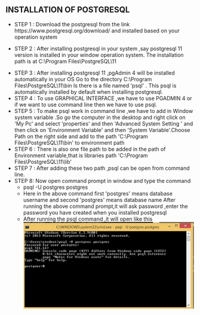 

<!DOCTYPE html>
<html>
<head>
	<title>INSTALLATION OF POSTGRESQL</title>
</head>
<body>
<h2>INSTALLATION OF POSTGRESQL</h2>
<ul>
	<li>
		STEP 1 : Download the postgresql from the link https://www.postgresql.org/download/ and installed based on your operation system
	</li>
	<li>
		
STEP 2 : After installing postgresql in your system ,say postgresql 11 version is installed in your window operation system.
 The installation path is at C:\Program Files\PostgreSQL\11 
	</li>
	<li>
		STEP 3 : After installing postgresql 11 ,pgAdmin 4 will be installed automatically in your OS
   Go to the directory C:\Program Files\PostgreSQL\11\bin 
   Is there is a file named 'psql' . This psql is automatically installed by default when installing postgresql.
	</li>
	<li>
	STEP 4 : To use GRAPHICAL INTERFACE ,we have to use PGADMIN 4 or if we want to use command line then we have to use psql.	
	</li>
	<li> STEP 5 : To make psql work in command line ,we have to add in Window system variable .So go the computer in the desktop and right click on 'My Pc' and select 'properties' and then 'Advanced System Setting ' and then click on 'Environment Variable' and then 'System Variable'.Choose Path on the right side and add to the path 'C:\Program Files\PostgreSQL\11\bin' to environment path </li>
	<li> STEP 6 : There is also one file path to be added in the path of Environment variable,that is 
 libraries path 'C:\Program Files\PostgreSQL\11\lib'</li>
	<li> STEP 7 : After adding these two path ,psql can be open from command line.</li>
	<li> STEP 8: Now open command prompt in window and type the command 
		 <ul >
			 	<li>
			 	   psql -U postgres  postgres
			    </li>
			    <li>
			    	Here in the above command first 'postgres' means database username and second 'postgres' means database name
			    	After running the above command prompt,it will ask password ,enter the password you have created when you installed postgresql
			    </li>
			    <li>
			    	After running the psql command ,it will open like this <img src="/img/psql_command.jpg"/>
			    </li>
		   </ul>
		 </li>

		





 




 </ul>
</body>
</html>

